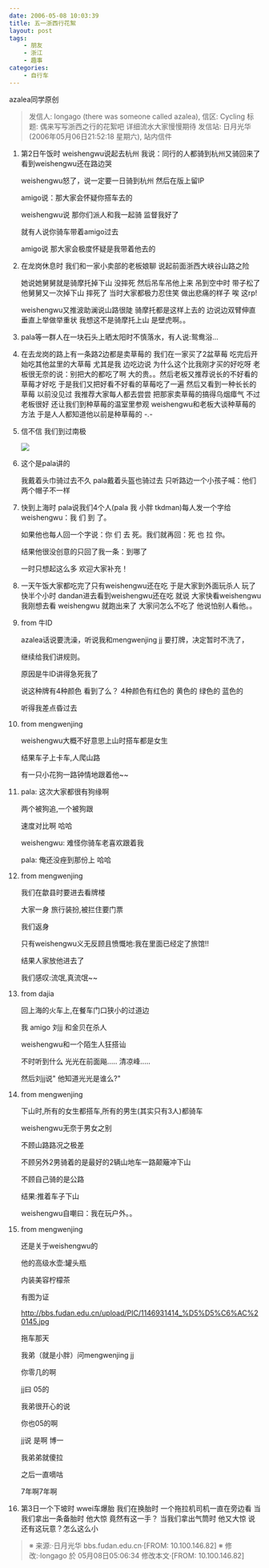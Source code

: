 ```yaml
---
date: 2006-05-08 10:03:39
title: 五一浙西行花絮
layout: post
tags:
    - 朋友
    - 浙江
    - 趣事
categories:
    - 自行车
---
```

azalea同学原创

>发信人: longago (there was someone called azalea), 信区: Cycling
>标 题: 偶来写写浙西之行的花絮吧 详细流水大家慢慢期待
>发信站: 日月光华 (2006年05月06日21:52:18 星期六), 站内信件

1. 第2日午饭时 weishengwu说起去杭州 我说：同行的人都骑到杭州又骑回来了 看到weishengwu还在路边哭
    
    weishengwu怒了，说一定要一日骑到杭州 然后在版上留IP

    amigo说：那大家会怀疑你搭车去的
    
    weishengwu说 那你们派人和我一起骑 监督我好了
    
    就有人说你骑车带着amigo过去
    
    amigo说 那大家会极度怀疑是我带着他去的

2. 在龙岗休息时 我们和一家小卖部的老板娘聊 说起前面浙西大峡谷山路之险

    她说她舅舅就是骑摩托掉下山 没摔死 然后吊车吊他上来 吊到空中时 带子松了他舅舅又一次掉下山 摔死了 当时大家都极力忍住笑 做出悲痛的样子 唉 这rp!

    weishengwu又推波助澜说山路很陡 骑摩托都是这样上去的 边说边双臂伸直 垂直上举做举重状 我想这不是骑摩托上山 是壁虎啊。。

3. pala等一群人在一块石头上晒太阳时不慎落水，有人说:鸳鸯浴...

4. 在去龙岗的路上有一条路2边都是卖草莓的 我们在一家买了2盆草莓 吃完后开始吃其他盆里的大草莓 尤其是我 边吃边说 为什么这个比我刚才买的好吃呀 老板很无奈的说：别把大的都吃了啊 大的贵。。然后老板又推荐说长的不好看的草莓才好吃 于是我们又把好看不好看的草莓吃了一遍 然后又看到一种长长的草莓 以前没见过 我推荐大家每人都去尝尝 把那家卖草莓的搞得乌烟瘴气 不过老板很好 还让我们到种草莓的温室里参观 weishengwu和老板大谈种草莓的方法 于是人人都知道他以前是种草莓的 -.-

4. 信不信 我们到过南极

    ![](https://lh5.googleusercontent.com/-3mMGL9W92Rw/SwAcR6tZn-I/AAAAAAAA-Mg/8v1zL8Sx9SM/s400/PIC_0088.JPG)

5. 这个是pala讲的

    我戴着头巾骑过去不久 pala戴着头盔也骑过去 只听路边一个小孩子喊：他们两个帽子不一样

6. 快到上海时
    pala说我们4个人(pala 我 小胖 tkdman)每人发一个字给weishengwu：我 们 到 了。
    
    如果他也每人回一个字说：你 们 去 死。我们就再回：死 也 拉 你。
    
    结果他很没创意的只回了我一条：到哪了

    一时只想起这么多 欢迎大家补充！

7. 一天午饭大家都吃完了只有weishengwu还在吃 于是大家到外面玩杀人 玩了快半个小时 dandan进去看到weishengwu还在吃 就说 大家快看weishengwu 我刚想去看 weishengwu 就跑出来了 大家问怎么不吃了 他说怕别人看他。。

8. from 牛ID

    azalea话说要洗澡，听说我和mengwenjing jj 要打牌，决定暂时不洗了，

    继续给我们讲规则。

    原因是牛ID讲得急死我了

    说这种牌有4种颜色 看到了么？ 4种颜色有红色的 黄色的 绿色的 蓝色的

    听得我差点昏过去

9. from mengwenjing
    
    weishengwu大概不好意思上山时搭车都是女生

    结果车子上卡车,人爬山路

    有一只小花狗一路钟情地跟着他~~

10. pala: 这次大家都很有狗缘啊

    两个被狗追,一个被狗跟

    速度对比啊 哈哈

    weishengwu: 难怪你骑车老喜欢跟着我

    pala: 俺还没痤到那份上 哈哈

11. from mengwenjing

    我们在歙县时要进去看牌楼

    大家一身 旅行装扮,被拦住要门票

    我们返身

    只有weishengwu义无反顾且愤慨地:我在里面已经定了旅馆!!

    结果人家放他进去了

    我们感叹:流氓,真流氓~~

12. from dajia

    回上海的火车上,在餐车门口狭小的过道边

    我 amigo 刘jj 和金贝在杀人

    weishengwu和一个陌生人狂搭讪
    
    不时听到什么 光光在前面飚..... 清凉峰.....

    然后刘jj说" 他知道光光是谁么?"

13. from mengwenjing

    下山时,所有的女生都搭车,所有的男生(其实只有3人)都骑车

    weishengwu无奈于男女之别

    不顾山路路况之极差

    不顾另外2男骑着的是最好的2辆山地车一路颠簸冲下山

    不顾自己骑的是公路

    结果:推着车子下山

    weishengwu自嘲曰：我在玩户外。。

14. from mengwenjing

    还是关于weishengwu的

    他的高级水壶:罐头瓶

    内装美容柠檬茶

    有图为证

    http://bbs.fudan.edu.cn/upload/PIC/1146931414_%D5%D5%C6%AC%20145.jpg

    拖车那天

    我弟（就是小胖）问mengwenjing jj

    你零几的啊

    jj曰 05的

    我弟很开心的说

    你也05的啊

    jj说 是啊 博一

    我弟弟就傻拉

    之后一直嘀咕

    7年啊7年啊

15. 第3日一个下坡时 wwei车爆胎 我们在换胎时 一个拖拉机司机一直在旁边看 当我们拿出一条备胎时 他大惊 竟然有这一手？ 当我们拿出气筒时 他又大惊 说还有这玩意？怎么这么小

>※ 来源:·日月光华 bbs.fudan.edu.cn·[FROM: 10.100.146.82]
>※ 修改:·longago 於 05月08日05:06:34 修改本文·[FROM: 10.100.146.82]
